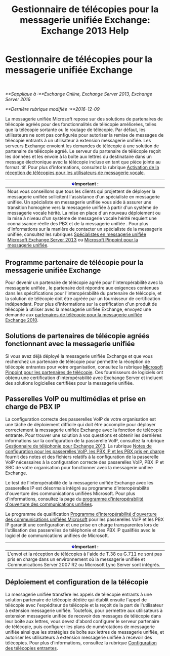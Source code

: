 ﻿---
title: 'Gestionnaire de télécopies pour la messagerie unifiée Exchange: Exchange 2013 Help'
TOCTitle: Gestionnaire de télécopies pour la messagerie unifiée Exchange
ms:assetid: 928a466d-cc0c-4160-bd4c-f0fc76b038d4
ms:mtpsurl: https://technet.microsoft.com/fr-fr/library/Ee364747(v=EXCHG.150)
ms:contentKeyID: 52057119
ms.date: 04/24/2018
mtps_version: v=EXCHG.150
ms.translationtype: HT
---

# Gestionnaire de télécopies pour la messagerie unifiée Exchange

 

_**Sapplique à :**Exchange Online, Exchange Server 2013, Exchange Server 2016_

_**Dernière rubrique modifiée :**2016-12-09_

La messagerie unifiée Microsoft repose sur des solutions de partenaires de télécopie agréés pour des fonctionnalités de télécopie améliorées, telles que la télécopie sortante ou le routage de télécopie. Par défaut, les utilisateurs ne sont pas configurés pour autoriser la remise de messages de télécopie entrants à un utilisateur à extension messagerie unifiée. Les serveurs Exchange envoient les demandes de télécopie à une solution de partenaire de télécopie agréé. Le serveur du partenaire de télécopie reçoit les données et les envoie à la boîte aux lettres du destinataire dans un message électronique avec la télécopie incluse en tant que pièce jointe au format .tif. Pour plus d'informations, consultez la rubrique [Activation de la réception de télécopies pour les utilisateurs de messagerie vocale](enable-voice-mail-users-to-receive-faxes-exchange-2013-help.md).

<table>
<thead>
<tr class="header">
<th><img src="images/JJ159813.important(EXCHG.150).gif" title="Important" alt="Important" />Important :</th>
</tr>
</thead>
<tbody>
<tr class="odd">
<td>Nous vous conseillons que tous les clients qui projettent de déployer la messagerie unifiée sollicitent l'assistance d'un spécialiste en messagerie unifiée. Un spécialiste en messagerie unifiée vous aide à assurer une transition homogène vers la messagerie unifiée à partir d'un système de messagerie vocale hérité. La mise en place d'un nouveau déploiement ou la mise à niveau d'un système de messagerie vocale hérité requiert une connaissance réelle des PBX et de la messagerie unifiée . Pour plus d'informations sur la manière de contacter un spécialiste de la messagerie unifiée, consultez les rubriques <a href="https://go.microsoft.com/fwlink/p/?linkid=262708">Spécialistes en messagerie unifiée Microsoft Exchange Server 2013</a> ou <a href="https://go.microsoft.com/fwlink/p/?linkid=261951">Microsoft Pinpoint pour la messagerie unifiée</a>.</td>
</tr>
</tbody>
</table>


## Programme partenaire de télécopie pour la messagerie unifiée Exchange

Pour devenir un partenaire de télécopie agréé pour l'interopérabilité avec la messagerie unifiée , le partenaire doit répondre aux exigences contenues dans les spécifications pour l'interopérabilité du partenaire de télécopie, et la solution de télécopie doit être agréée par un fournisseur de certification indépendant. Pour plus d'informations sur la certification d'un produit de télécopie à utiliser avec la messagerie unifiée Exchange, envoyez une demande aux [partenaires de télécopie pour la messagerie unifiée Exchange 2010](mailto:fax-part@microsoft.com).

## Solutions de partenaires de télécopie agréés fonctionnant avec la messagerie unifiée

Si vous avez déjà déployé la messagerie unifiée Exchange et que vous recherchez un partenaire de télécopie pour permettre la réception de télécopie entrantes pour votre organisation, consultez la rubrique [Microsoft Pinpoint pour les partenaires de télécopie](https://go.microsoft.com/fwlink/p/?linkid=190238). Ces fournisseurs de logiciels ont obtenu une certification d'interopérabilité avec Exchange Server et incluent des solutions logicielles certifiées pour la messagerie unifiée.

## Passerelles VoIP ou multimédias et prise en charge de PBX IP

La configuration correcte des passerelles VoIP de votre organisation est une tâche de déploiement difficile qui doit être accomplie pour déployer correctement la messagerie unifiée Exchange avec la fonction de télécopie entrante. Pour trouver une solution à vos questions et obtenir les dernières informations sur la configuration de la passerelle VoIP, consultez la rubrique [Gestionnaire de téléphonie pour Exchange 2013](telephony-advisor-for-exchange-2013-exchange-2013-help.md). La rubrique [Notes de configuration pour les passerelles VoIP, les PBX IP et les PBX pris en charge](configuration-notes-for-supported-voip-gateways-ip-pbxs-and-pbxs-exchange-2013-help.md) fournit des notes et des fichiers relatifs à la configuration de la passerelle VoIP nécessaires à la configuration correcte des passerelles VoIP, PBX IP et SBC de votre organisation pour fonctionner avec la messagerie unifiée Exchange.

Le test de l'interopérabilité de la messagerie unifiée Exchange avec les passerelles IP est désormais intégré au programme d'interopérabilité d'ouverture des communications unifiées Microsoft. Pour plus d'informations, consultez la page du [programme d'interopérabilité d'ouverture des communications unifiées](http://go.microsoft.com/fwlink/p/?linkid=140722).

Le programme de qualification [Programme d'interopérabilité d'ouverture des communications unifiées Microsoft](http://go.microsoft.com/fwlink/p/?linkid=140722) pour les passerelles VoIP et les PBX IP garantit une configuration et une prise en charge transparentes lors de l'utilisation des passerelles de téléphonie et des PBX IP qualifiés avec le logiciel de communications unifiées de Microsoft.

<table>
<thead>
<tr class="header">
<th><img src="images/JJ159813.important(EXCHG.150).gif" title="Important" alt="Important" />Important :</th>
</tr>
</thead>
<tbody>
<tr class="odd">
<td>L'envoi et la réception de télécopies à l'aide de T.38 ou G.711 ne sont pas pris en charge dans un environnement où la messagerie unifiée et Communications Server 2007 R2 ou Microsoft Lync Server sont intégrés.</td>
</tr>
</tbody>
</table>


## Déploiement et configuration de la télécopie

La messagerie unifiée transfère les appels de télécopie entrants à une solution partenaire de télécopie dédiée qui établit ensuite l'appel de télécopie avec l'expéditeur de télécopie et la reçoit de la part de l'utilisateur à extension messagerie unifiée. Toutefois, pour permettre aux utilisateurs à extension messagerie unifiée de recevoir des messages de télécopie dans leur boîte aux lettres, vous devez d'abord configurer le serveur partenaire de télécopie, puis configurer les plans de numérotations de messagerie unifiée ainsi que les stratégies de boîte aux lettres de messagerie unifiée, et autoriser les utilisateurs à extension messagerie unifiée à recevoir des télécopies. Pour plus d'informations, consultez la rubrique [Configuration des télécopies entrantes](setting-up-incoming-faxing-exchange-2013-help.md).

